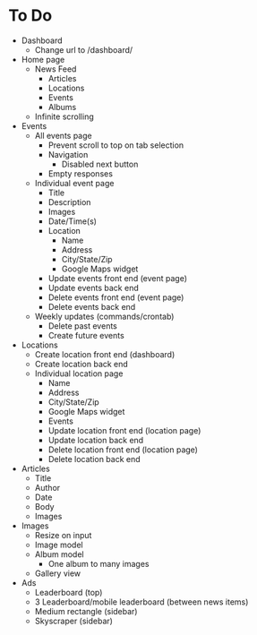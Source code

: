 # To Do

- Dashboard
  - Change url to /dashboard/
- Home page
  - News Feed
    - Articles
    - Locations
    - Events
    - Albums
  - Infinite scrolling
- Events
  - All events page
    - Prevent scroll to top on tab selection
    - Navigation
      - Disabled next button
    - Empty responses
  - Individual event page
    - Title
    - Description
    - Images
    - Date/Time(s)
    - Location
      - Name
      - Address
      - City/State/Zip
      - Google Maps widget
    - Update events front end (event page)
    - Update events back end
    - Delete events front end (event page)
    - Delete events back end
  - Weekly updates (commands/crontab)
    - Delete past events
    - Create future events
- Locations
  - Create location front end (dashboard)
  - Create location back end
  - Individual location page
    - Name
    - Address
    - City/State/Zip
    - Google Maps widget
    - Events
    - Update location front end (location page)
    - Update location back end
    - Delete location front end (location page)
    - Delete location back end
- Articles
  - Title
  - Author
  - Date
  - Body
  - Images
- Images
  - Resize on input
  - Image model
  - Album model
    - One album to many images
  - Gallery view
- Ads
  - Leaderboard (top)
  - 3 Leaderboard/mobile leaderboard (between news items)
  - Medium rectangle (sidebar)
  - Skyscraper (sidebar)
